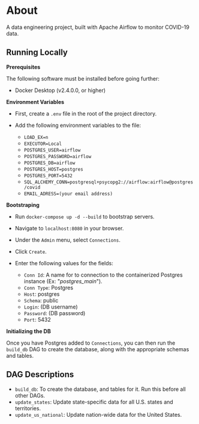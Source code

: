 
# About 

A data engineering project, built with Apache Airflow to monitor COVID-19 data.

## Running Locally

**Prerequisites**

The following software must be installed before going further:

- Docker Desktop (v2.4.0.0, or higher)

**Environment Variables**

- First, create a `.env` file in the root of the project directory.
- Add the following environment variables to the file:

    - `LOAD_EX=n`
    - `EXECUTOR=Local`
    - `POSTGRES_USER=airflow`
    - `POSTGRES_PASSWORD=airflow`
    - `POSTGRES_DB=airflow`
    - `POSTGRES_HOST=postgres`
    - `POSTGRES_PORT=5432`
    - `SQL_ALCHEMY_CONN=postgresql+psycopg2://airflow:airflow@postgres/covid`
    - `EMAIL_ADRESS=(your email address)`

**Bootstraping**

- Run `docker-compose up -d --build` to bootstrap servers.
- Navigate to `localhost:8080` in your browser.
- Under the `Admin` menu, select `Connections`.
- Click `Create`.
- Enter the following values for the fields:

    - `Conn Id`: A name for to connection to the containerized Postgres instance (Ex: "*postgres_main*").
    - `Conn Type`: Postgres
    - `Host`: postgres
    - `Schema`: public
    - `Login`: (DB username)
    - `Password`: (DB password)
    - `Port`: 5432

**Initializing the DB**

Once you have Postgres added to `Connections`, you can then run the `build_db` DAG to create the database, along with the appropriate schemas and tables.

## DAG Descriptions

- `build_db`: To create the database, and tables for it. Run this before all other DAGs.
- `update_states`: Update state-specific data for all U.S. states and territories.
- `update_us_national`: Update nation-wide data for the United States.